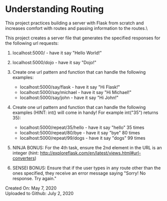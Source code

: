 # Understanding Routing

This project practices building a server with Flask from scratch and increases comfort with routes and passing information to the routes.\

This project creates a server file that generates the specified responses for the following url requests:

1. localhost:5000/ - have it say "Hello World!"

2. localhost:5000/dojo - have it say "Dojo!"

3. Create one url pattern and function that can handle the following examples:
    * localhost:5000/say/flask - have it say "Hi Flask!"
    * localhost:5000/say/michael - have it say "Hi Michael!"
    * localhost:5000/say/john - have it say "Hi John!"

4. Create one url pattern and function that can handle the following examples (HINT: int() will come in handy! For example int("35") returns 35):
    * localhost:5000/repeat/35/hello - have it say "hello" 35 times
    * localhost:5000/repeat/80/bye - have it say "bye" 80 times
    * localhost:5000/repeat/99/dogs - have it say "dogs" 99 times

5. NINJA BONUS: For the 4th task, ensure the 2nd element in the URL is an integer (hint: http://exploreflask.com/en/latest/views.html#url-converters)

6. SENSEI BONUS: Ensure that if the user types in any route other than the ones specified, they receive an error message saying "Sorry! No response. Try again."


Created On: May 7, 2020\
Uploaded to Github: July 2, 2020

